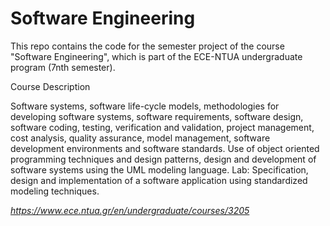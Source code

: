# Software Engineering

This repo contains the code for the semester project of the course "Software Engineering", which is part of the ECE-NTUA undergraduate program (7nth semester).

Course Description

Software systems, software life-cycle models, methodologies for developing software systems, software requirements, software design, software coding, 
testing, verification and validation, project management, cost analysis, quality assurance, model management, software development environments and software standards. 
Use of object oriented programming techniques and design patterns, design and development of software systems using the UML modeling language. 
Lab: Specification, design and implementation of a software application using standardized modeling techniques.

*https://www.ece.ntua.gr/en/undergraduate/courses/3205*
